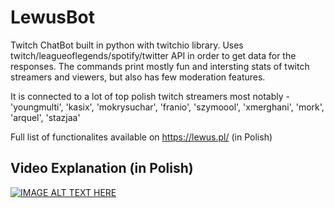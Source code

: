 # LewusBot
Twitch ChatBot built in python with twitchio library. Uses twitch/leagueoflegends/spotify/twitter API in order to get data for the responses. The commands print mostly fun and intersting stats of twitch streamers and viewers, but also has few moderation features.

It is connected to a lot of top polish twitch streamers most notably - 'youngmulti', 'kasix', 'mokrysuchar', 'franio', 'szymoool', 'xmerghani', 'mork', 'arquel', 'stazjaa'

Full list of functionalites available on https://lewus.pl/ (in Polish)

## Video Explanation (in Polish)
[![IMAGE ALT TEXT HERE](https://lewus.pl/lewusbot%20miminuiatrika%20copy.png)](https://www.youtube.com/watch?v=6L7Y8xWZmGU)

